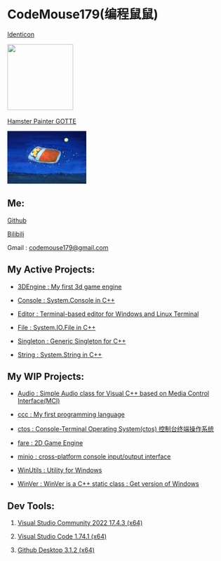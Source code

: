 # CodeMouse179(编程鼠鼠)

[Identicon](http://identicon.net/)

<img src="https://github.com/identicons/CodeMouse179.png" width="150" height="150"/>

[Hamster Painter GOTTE](https://www.hamgotte.com/)

<img src="https://github.com/CodeMouse179/CodeMouse179/blob/main/img/sleeping%20mouse.png" width="180" height="120">

## Me:

[Github](https://github.com/CodeMouse179)

[Bilibili](https://space.bilibili.com/3461577785215838)

Gmail : codemouse179@gmail.com

## My Active Projects:

* [3DEngine : My first 3d game engine](https://github.com/CodeMouse179/3DEngine)

* [Console : System.Console in C++](https://github.com/CodeMouse179/Console)

* [Editor : Terminal-based editor for Windows and Linux Terminal](https://github.com/CodeMouse179/Editor)

* [File : System.IO.File in C++](https://github.com/CodeMouse179/File)

* [Singleton : Generic Singleton for C++](https://github.com/CodeMouse179/Singleton)

* [String : System.String in C++](https://github.com/CodeMouse179/String)

## My WIP Projects:

* [Audio : Simple Audio class for Visual C++ based on Media Control Interface(MCI)](https://github.com/CodeMouse179/Audio)

* [ccc : My first programming language](https://github.com/CodeMouse179/ccc)

* [ctos : Console-Terminal Operating System(ctos) 控制台终端操作系统](https://github.com/CodeMouse179/ctos)

* [fare : 2D Game Engine](https://github.com/CodeMouse179/fare)

* [minio : cross-platform console input/output interface](https://github.com/CodeMouse179/minio)

* [WinUtils : Utility for Windows](https://github.com/CodeMouse179/WinUtils)

* [WinVer : WinVer is a C++ static class : Get version of Windows](https://github.com/CodeMouse179/WinVer)

## Dev Tools:

1. [Visual Studio Community 2022 17.4.3 (x64)](https://visualstudio.microsoft.com/)

1. [Visual Studio Code 1.74.1 (x64)](https://code.visualstudio.com/)

1. [Github Desktop 3.1.2 (x64)](https://desktop.github.com/)